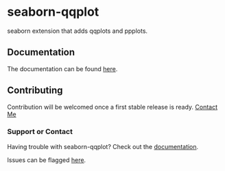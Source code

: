 # seaborn-qqplot

seaborn extension that adds qqplots and ppplots.


## Documentation

The documentation can be found [here](http://seaborn-qqplot.readthedocs.io/en/latest/).

## Contributing

Contribution will be welcomed once a first stable release is ready. [Contact Me](mailto@corneille.r.j@gmail.com)





### Support or Contact

Having trouble with seaborn-qqplot? Check out the [documentation](http://seaborn-qqplot.readthedocs.io/en/latest/).

Issues can be flagged [here](https://github.com/ronsenbergVI/seaborn-qqplot/issues).
